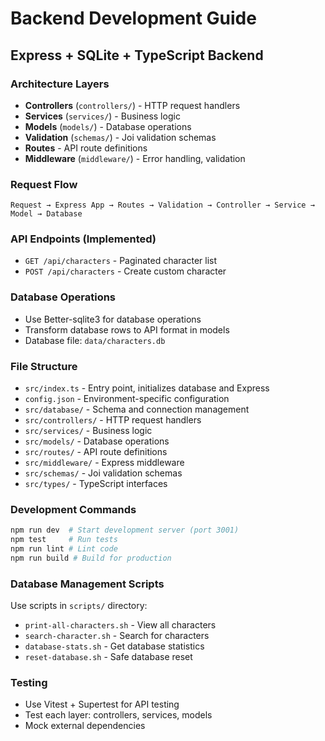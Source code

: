 # Backend Development Guide

## Express + SQLite + TypeScript Backend

### Architecture Layers

- **Controllers** (`controllers/`) - HTTP request handlers
- **Services** (`services/`) - Business logic
- **Models** (`models/`) - Database operations
- **Validation** (`schemas/`) - Joi validation schemas
- **Routes** - API route definitions
- **Middleware** (`middleware/`) - Error handling, validation

### Request Flow

```
Request → Express App → Routes → Validation → Controller → Service → Model → Database
```

### API Endpoints (Implemented)

- `GET /api/characters` - Paginated character list
- `POST /api/characters` - Create custom character

### Database Operations

- Use Better-sqlite3 for database operations
- Transform database rows to API format in models
- Database file: `data/characters.db`

### File Structure

- `src/index.ts` - Entry point, initializes database and Express
- `config.json` - Environment-specific configuration
- `src/database/` - Schema and connection management
- `src/controllers/` - HTTP request handlers
- `src/services/` - Business logic
- `src/models/` - Database operations
- `src/routes/` - API route definitions
- `src/middleware/` - Express middleware
- `src/schemas/` - Joi validation schemas
- `src/types/` - TypeScript interfaces

### Development Commands

```bash
npm run dev  # Start development server (port 3001)
npm test     # Run tests
npm run lint # Lint code
npm run build # Build for production
```

### Database Management Scripts

Use scripts in `scripts/` directory:

- `print-all-characters.sh` - View all characters
- `search-character.sh` - Search for characters
- `database-stats.sh` - Get database statistics
- `reset-database.sh` - Safe database reset

### Testing

- Use Vitest + Supertest for API testing
- Test each layer: controllers, services, models
- Mock external dependencies
